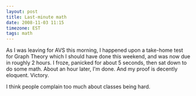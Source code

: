 ```yaml
---
layout: post
title: Last-minute math
date: 2008-11-03 11:15
timezone: EST
tags: math
---
```


As I was leaving for AVS this morning, I happened upon a take-home test for
Graph Theory which I should have done this weekend, and was now due in roughly
2 hours. I froze, panicked for about 5 seconds, then sat down to do some math.
About an hour later, I'm done. And my proof is decently eloquent. Victory.

I think people complain too much about classes being hard.
